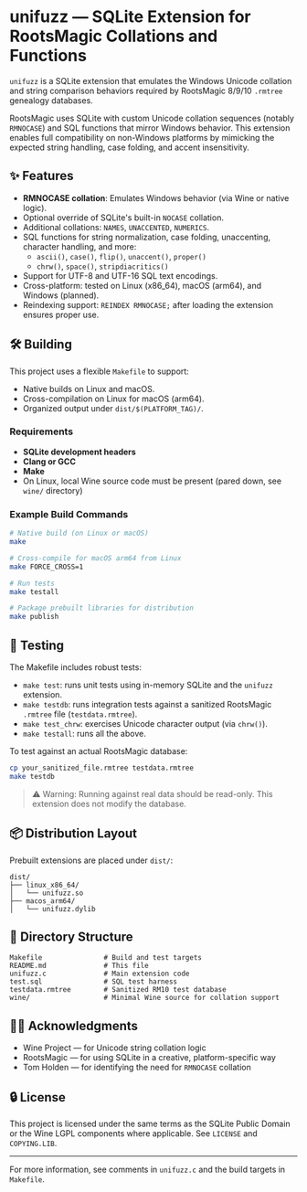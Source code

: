 # unifuzz — SQLite Extension for RootsMagic Collations and Functions

`unifuzz` is a SQLite extension that emulates the Windows Unicode collation and string comparison behaviors required by RootsMagic 8/9/10 `.rmtree` genealogy databases.

RootsMagic uses SQLite with custom Unicode collation sequences (notably `RMNOCASE`) and SQL functions that mirror Windows behavior. This extension enables full compatibility on non-Windows platforms by mimicking the expected string handling, case folding, and accent insensitivity.

## ✨ Features

- **RMNOCASE collation**: Emulates Windows behavior (via Wine or native logic).
- Optional override of SQLite's built-in `NOCASE` collation.
- Additional collations: `NAMES`, `UNACCENTED`, `NUMERICS`.
- SQL functions for string normalization, case folding, unaccenting, character handling, and more:
  - `ascii()`, `case()`, `flip()`, `unaccent()`, `proper()`
  - `chrw()`, `space()`, `stripdiacritics()`
- Support for UTF-8 and UTF-16 SQL text encodings.
- Cross-platform: tested on Linux (x86_64), macOS (arm64), and Windows (planned).
- Reindexing support: `REINDEX RMNOCASE;` after loading the extension ensures proper use.

## 🛠️ Building

This project uses a flexible `Makefile` to support:

- Native builds on Linux and macOS.
- Cross-compilation on Linux for macOS (arm64).
- Organized output under `dist/$(PLATFORM_TAG)/`.

### Requirements

- **SQLite development headers**
- **Clang or GCC**
- **Make**
- On Linux, local Wine source code must be present (pared down, see `wine/` directory)

### Example Build Commands

```bash
# Native build (on Linux or macOS)
make

# Cross-compile for macOS arm64 from Linux
make FORCE_CROSS=1 

# Run tests
make testall

# Package prebuilt libraries for distribution
make publish
```

## 🧪 Testing

The Makefile includes robust tests:

- `make test`: runs unit tests using in-memory SQLite and the `unifuzz` extension.
- `make testdb`: runs integration tests against a sanitized RootsMagic `.rmtree` file (`testdata.rmtree`).
- `make test_chrw`: exercises Unicode character output (via `chrw()`).
- `make testall`: runs all the above.

To test against an actual RootsMagic database:

```bash
cp your_sanitized_file.rmtree testdata.rmtree
make testdb
```

> ⚠️ Warning: Running against real data should be read-only. This extension does not modify the database.

## 📦 Distribution Layout

Prebuilt extensions are placed under `dist/`:

```
dist/
├── linux_x86_64/
│   └── unifuzz.so
├── macos_arm64/
│   └── unifuzz.dylib
```

## 📁 Directory Structure

```
Makefile               # Build and test targets
README.md              # This file
unifuzz.c              # Main extension code
test.sql               # SQL test harness
testdata.rmtree        # Sanitized RM10 test database
wine/                  # Minimal Wine source for collation support
```

## 🧑‍💻 Acknowledgments

- Wine Project — for Unicode string collation logic
- RootsMagic — for using SQLite in a creative, platform-specific way
- Tom Holden — for identifying the need for `RMNOCASE` collation

## 🔒 License

This project is licensed under the same terms as the SQLite Public Domain or the Wine LGPL components where applicable. See `LICENSE` and `COPYING.LIB`.

---

For more information, see comments in `unifuzz.c` and the build targets in `Makefile`.
